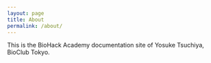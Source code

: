 ```yaml
---
layout: page
title: About
permalink: /about/
---
```


This is the BioHack Academy documentation site of Yosuke Tsuchiya, BioClub Tokyo.

